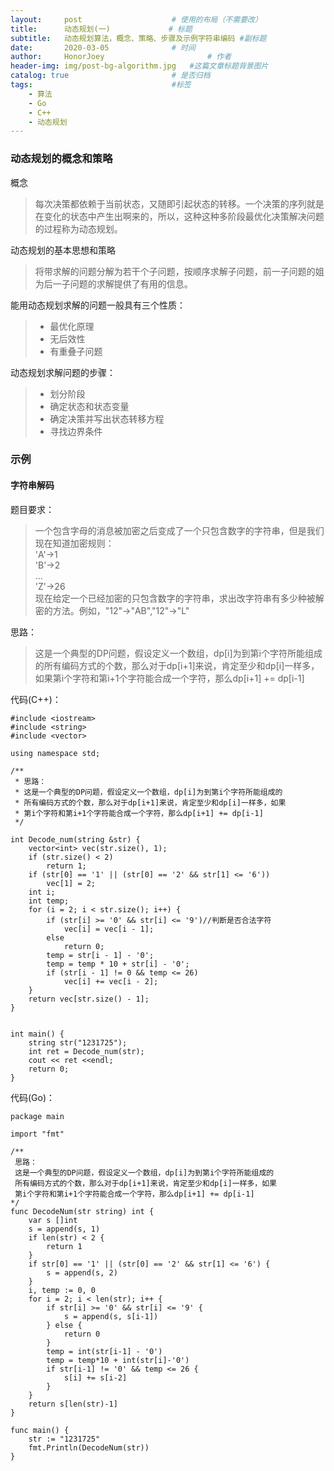 ```yaml
---
layout:     post   				    # 使用的布局（不需要改）
title:      动态规划(一)				# 标题 
subtitle:   动态规划算法，概念、策略、步骤及示例字符串编码 #副标题
date:       2020-03-05 				# 时间
author:     HonorJoey 						# 作者
header-img: img/post-bg-algorithm.jpg 	#这篇文章标题背景图片
catalog: true 						# 是否归档
tags:								#标签
    - 算法
    - Go
    - C++
    - 动态规划
---
```


### 动态规划的概念和策略
概念
> 每次决策都依赖于当前状态，又随即引起状态的转移。一个决策的序列就是在变化的状态中产生出啊来的，所以，这种这种多阶段最优化决策解决问题的过程称为动态规划。

动态规划的基本思想和策略
> 将带求解的问题分解为若干个子问题，按顺序求解子问题，前一子问题的姐为后一子问题的求解提供了有用的信息。

能用动态规划求解的问题一般具有三个性质：
> - 最优化原理
> - 无后效性
> - 有重叠子问题

动态规划求解问题的步骤：
> - 划分阶段
> - 确定状态和状态变量
> - 确定决策并写出状态转移方程
> - 寻找边界条件

### 示例
#### 字符串解码
题目要求：
> 一个包含字母的消息被加密之后变成了一个只包含数字的字符串，但是我们现在知道加密规则：
<br>'A'->1
<br>'B'->2
<br>...
<br>'Z'->26
<br>现在给定一个已经加密的只包含数字的字符串，求出改字符串有多少种被解密的方法。例如，"12"->"AB","12"->"L"

思路：
> 这是一个典型的DP问题，假设定义一个数组，dp[i]为到第i个字符所能组成的所有编码方式的个数，那么对于dp[i+1]来说，肯定至少和dp[i]一样多，如果第i个字符和第i+1个字符能合成一个字符，那么dp[i+1] += dp[i-1]

代码(C++)：

```
#include <iostream>
#include <string>
#include <vector>

using namespace std;

/**
 * 思路：
 * 这是一个典型的DP问题，假设定义一个数组，dp[i]为到第i个字符所能组成的
 * 所有编码方式的个数，那么对于dp[i+1]来说，肯定至少和dp[i]一样多，如果
 * 第i个字符和第i+1个字符能合成一个字符，那么dp[i+1] += dp[i-1]
 */

int Decode_num(string &str) {
    vector<int> vec(str.size(), 1);
    if (str.size() < 2)
        return 1;
    if (str[0] == '1' || (str[0] == '2' && str[1] <= '6'))
        vec[1] = 2;
    int i;
    int temp;
    for (i = 2; i < str.size(); i++) {
        if (str[i] >= '0' && str[i] <= '9')//判断是否合法字符
            vec[i] = vec[i - 1];
        else
            return 0;
        temp = str[i - 1] - '0';
        temp = temp * 10 + str[i] - '0';
        if (str[i - 1] != 0 && temp <= 26)
            vec[i] += vec[i - 2];
    }
    return vec[str.size() - 1];
}


int main() {
    string str("1231725");
    int ret = Decode_num(str);
    cout << ret <<endl;
    return 0;
}
```

代码(Go)：
```golang
package main

import "fmt"

/**
 思路：
 这是一个典型的DP问题，假设定义一个数组，dp[i]为到第i个字符所能组成的
 所有编码方式的个数，那么对于dp[i+1]来说，肯定至少和dp[i]一样多，如果
 第i个字符和第i+1个字符能合成一个字符，那么dp[i+1] += dp[i-1]
*/
func DecodeNum(str string) int {
	var s []int
	s = append(s, 1)
	if len(str) < 2 {
		return 1
	}
	if str[0] == '1' || (str[0] == '2' && str[1] <= '6') {
		s = append(s, 2)
	}
	i, temp := 0, 0
	for i = 2; i < len(str); i++ {
		if str[i] >= '0' && str[i] <= '9' {
			s = append(s, s[i-1])
		} else {
			return 0
		}
		temp = int(str[i-1] - '0')
		temp = temp*10 + int(str[i]-'0')
		if str[i-1] != '0' && temp <= 26 {
			s[i] += s[i-2]
		}
	}
	return s[len(str)-1]
}

func main() {
	str := "1231725"
	fmt.Println(DecodeNum(str))
}
```
